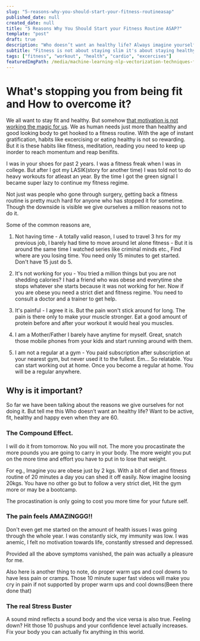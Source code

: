 ```yaml
---
slug: "5-reasons-why-you-should-start-your-fitness-routineasap"
published_date: null
created_date: null
title: "5 Reasons Why You Should Start your Fitness Routine ASAP?"
template: "post"
draft: true
description: "Who doesn’t want an healthy life? Always imagine yourself running around even at your 60s then you are bound to spend time on your fitness routine. I will do it from tomorrow. No you will not. The…"
subtitle: "Fitness is not about staying slim it's about staying healthy."
tags: ["fitness", "workout", "health", "cardio", "excercises"]
featuredImgPath: /media/machine-learning-nlp-vectorization-techniques-featured.png
---
```

# What's stopping you from being fit and How to overcome it?

We all want to stay fit and healthy. But somehow [that motivation is not working the magic for us](<TBD>). We as human needs just more than healthy and good looking body to get hooked to a fitness routine. With the age of instant gratification, habits like excercising or eating healthy is not so rewarding. But it is these habits like fitness, meditation, reading you need to keep up inorder to reach momentum and reap benifits.

I was in your shoes for past 2 years. I was a fitness freak when I was in college. But after I got my LASIK(story for another time) I was told not to do heavy workouts for atleast an year. By the time I got the green signal I became super lazy to continue my fitness regime. 

Not just was people who gone through surgery, getting back a fitness routine is pretty much hard for anyone who has stopped it for sometime. Though the downside is visible we give ourselves a million reasons not to do it.

Some of the common reasons are, 

1. Not having time - A totally valid reason, I used to travel 3 hrs for my previous job, I barely had time to move around let alone fitness - But it is around the same time I watched series like criminal minds etc., Find where are you losing time. You need only 15 minutes to get started. Don't have 15 just do 5.

2. It's not working for you - You tried a million things but you are not shedding calories? I had a friend who was obese and everytime she stops whatever she starts because it was not working for her. Now if you are obese you need a strict diet and fitness regime. You need to consult a doctor and a trainer to get help.

3. It's painful - I agree it is. But the pain won't stick around for long. The pain is there only to make your muscle stronger. Eat a good amount of protein before and after your workout it would heal you muscles. 

4. I am a Mother/Father I barely have anytime for myself. Great, snatch those mobile phones from your kids and start running around with them. 

5. I am not a regular at a gym - You paid subscription after subscription at your nearest gym, but never used it to the fullest. Em... So relatable. You can start working out at home. Once you become a regular at home. You will be a regular anywhere.

## Why is it important?

So far we have been talking about the reasons we give ourselves for not doing it. But tell me this Who doesn’t want an healthy life? Want to be active, fit, healthy and happy even when they are 60. 

### The Compound Effect.
I will do it from tomorrow. No you will not. The more you procastinate the more pounds you are going to carry in your body. The more weight you put on the more time and effort you have to put in to lose that weight.

For eg., Imagine you are obese just by 2 kgs. With a bit of diet and fitness routine of 20 minutes a day you can shed it off easily. Now imagine loosing 20kgs. You have no other go but to follow a very strict diet, Hit the gym more or may be a bootcamp. 

The procastination is only going to cost you more time for your future self.

### The pain feels AMAZINGGG!!

Don't even get me started on the amount of health issues I was going through the whole year. I was constantly sick, my immunity was low. I was anemic, I felt no motivation towards life, constantly stressed and depressed.

Provided all the above symptoms vanished, the pain was actually a pleasure for me. 

Also here is another thing to note, do proper warm ups and cool downs to have less pain or cramps. Those 10 minute super fast videos will make you cry in pain if not supported by proper warm ups and cool downs(Been there done that)

### The real Stress Buster

A sound mind reflects a sound body and the vice versa is also true. Feeling down? Hit those 10 pushups and your confidence level actually increases. Fix your body you can actually fix anything in this world. 


